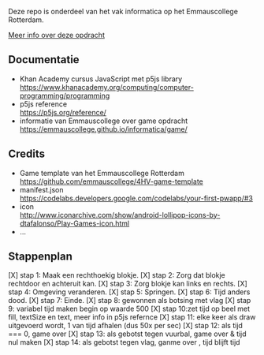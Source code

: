 Deze repo is onderdeel van het vak informatica op het Emmauscollege Rotterdam.

[Meer info over deze opdracht](https://informatica.emmauscollege.nl/)

## Documentatie
- Khan Academy cursus JavaScript met p5js library <br>
https://www.khanacademy.org/computing/computer-programming/programming
- p5js reference <br>
https://p5js.org/reference/
- informatie van Emmauscollege over game opdracht <br>
https://emmauscollege.github.io/informatica/game/

## Credits
- Game template van het Emmauscollege Rotterdam <br>
        https://github.com/emmauscollege/4HV-game-template
- manifest.json <br>
        https://codelabs.developers.google.com/codelabs/your-first-pwapp/#3
- icon <br>
        http://www.iconarchive.com/show/android-lollipop-icons-by-dtafalonso/Play-Games-icon.html
- ...

## Stappenplan
[X] stap 1: Maak een rechthoekig blokje.
[X] stap 2: Zorg dat blokje rechtdoor en achteruit kan. 
[X] stap 3: Zorg blokje kan links en rechts.
[X] stap 4: Omgeving veranderen.
[X] stap 5: Springen.
[X] stap 6: Tijd anders dood.
[X] stap 7: Einde.
[X] stap 8: gewonnen als botsing met vlag
[X] stap 9: variabel tijd maken begin op waarde 500
[X] stap 10:zet tijd op beel met fill, textSize en text, meer info in p5js refernce
[X] stap 11: elke keer als draw uitgevoerd wordt, 1 van tijd afhalen (dus 50x per sec)
[X] stap 12: als tijd === 0, game over
[X] stap 13: als gebotst tegen vuurbal, game over & tijd nul maken
[X] stap 14: als gebotst tegen vlag, ganme over , tijd blijft tijd
